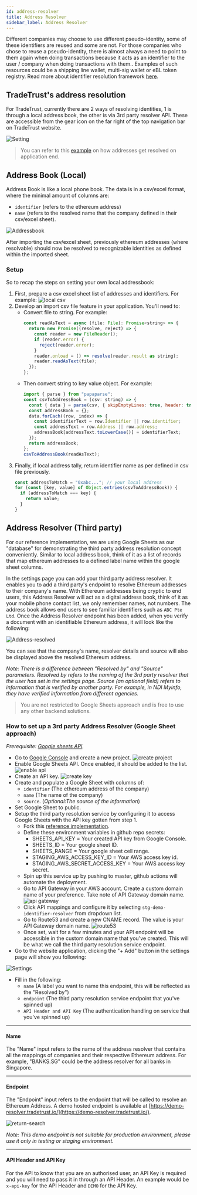 ```yaml
---
id: address-resolver
title: Address Resolver
sidebar_label: Address Resolver
---
```


Different companies may choose to use different pseudo-identity, some of these identifiers are reused and some are not. For those companies who chose to reuse a pseudo-identity, there is almost always a need to point to them again when doing transactions because it acts as an identifier to the user / company when doing transactions with them.. Examples of such resources could be a shipping line wallet, multi-sig wallet or eBL token registry. Read more about identifier resolution framework <a href="https://github.com/Open-Attestation/adr/blob/master/identifier_resolution_framework.md" target="_blank" rel="noopener noreferrer">here</a>.

## TradeTrust's address resolution

For TradeTrust, currently there are 2 ways of resolving identities, 1 is through a local address book, the other is via 3rd party resolver API. These are accessible from the gear icon on the far right of the top navigation bar on TradeTrust website.

![Setting](/docs/topics/tradetrust-website/address-resolver/settings.png)

> You can refer to this [example](https://github.com/TradeTrust/address-identity-resolver) on how addresses get resolved on application end.

## Address Book (Local)

Address Book is like a local phone book. The data is in a csv/excel format, where the minimal amount of columns are:

- `identifier` (refers to the ethereum address)
- `name` (refers to the resolved name that the company defined in their csv/excel sheet).

![Addressbook](/docs/topics/tradetrust-website/address-resolver/address-book.png)

After importing the csv/excel sheet, previously ethereum addresses (where resolvable) should now be resolved to recognizable identities as defined within the imported sheet.

### Setup

So to recap the steps on setting your own local addressbook:

1. First, prepare a csv excel sheet list of addresses and identifiers. For example:
   ![local csv](/docs/reference/tradetrust-website/local-csv.png)
2. Develop an import csv file feature in your application. You'll need to:
   - Convert file to string. For example:
     ```js
     const readAsText = async (file: File): Promise<string> => {
       return new Promise((resolve, reject) => {
         const reader = new FileReader();
         if (reader.error) {
           reject(reader.error);
         }
         reader.onload = () => resolve(reader.result as string);
         reader.readAsText(file);
       });
     };
     ```
   - Then convert string to key value object. For example:
     ```js
     import { parse } from "papaparse";
     const csvToAddressBook = (csv: string) => {
       const { data } = parse(csv, { skipEmptyLines: true, header: true });
       const addressBook = {};
       data.forEach((row, index) => {
         const identifierText = row.Identifier || row.identifier;
         const addressText = row.Address || row.address;
         addressBook[addressText.toLowerCase()] = identifierText;
       });
       return addressBook;
     };
     csvToAddressBook(readAsText);
     ```
3. Finally, if local address tally, return identifier name as per defined in csv file previously.
   ```js
   const addressToMatch = "0xabc..."; // your local address
   for (const [key, value] of Object.entries(csvToAddressBook)) {
     if (addressToMatch === key) {
       return value;
     }
   }
   ```

## Address Resolver (Third party)

For our reference implementation, we are using Google Sheets as our "database" for demonstrating the third party address resolution concept conveniently. Similar to local address book, think of it as a list of records that map ethereum addresses to a defined label name within the google sheet columns.

In the settings page you can add your third party address resolver. It enables you to add a third party's endpoint to resolve Ethereum addresses to their company's name. With Ethereum addresses being cryptic to end users, this Address Resolver will act as a digital address book, think of it as your mobile phone contact list, we only remember names, not numbers. The address book allows end users to see familiar identifiers such as `ABC Pte Ltd`. Once the Address Resolver endpoint has been added, when you verify a document with an identifiable Ethereum address, it will look like the following:

![Address-resolved](/docs/reference/tradetrust-website/address-resolved.png)

You can see that the company's name, resolver details and source will also be displayed above the resolved Ethereum
address.

_Note: There is a difference between "Resolved by" and "Source" parameters. Resolved by refers to the naming of the 3rd
party resolver that the user has set in the settings page. Source (an optional field) refers to information that is
verified by another party. For example, in NDI Myinfo, they have verified information from different agencies._

> You are not restricted to Google Sheets approach and is free to use any other backend solutions.

### How to set up a 3rd party Address Resolver (Google Sheet approach)

_Prerequisite: [Google sheets API](https://developers.google.com/sheets/api/reference/rest)._

- Go to [Google Console](https://console.cloud.google.com/apis/library) and create a new project.
  ![create project](/docs/reference/tradetrust-website/create-project.png)
- Enable Google Sheets API. Once enabled, it should be added to the list.
  ![enable api](/docs/reference/tradetrust-website/enable-api.png)
- Create an API key.
  ![create key](/docs/reference/tradetrust-website/create-key.png)
- Create and populate a Google Sheet with columns of:
  - `identifier` (The ethereum address of the company)
  - `name` (The name of the company)
  - `source`. (_Optional:The source of the information_)
- Set Google Sheet to public.
- Setup the third party resolution service by configuring it to access Google Sheets with the API key gotten from step 1.
  - Fork this [reference implementation](https://github.com/TradeTrust/demo-identifier-resolver).
  - Define these environment variables in github repo secrets:
    - SHEETS_API_KEY = Your created API key from Google Console.
    - SHEETS_ID = Your google sheet ID.
    - SHEETS_RANGE = Your google sheet cell range.
    - STAGING_AWS_ACCESS_KEY_ID = Your AWS access key id.
    - STAGING_AWS_SECRET_ACCESS_KEY = Your AWS access key secret.
  - Spin up this service up by pushing to master, github actions will automate the deployment.
  - Go to API Gateway in your AWS account. Create a custom domain name of your preference. Take note of API Gateway domain name.
    ![api gateway](/docs/reference/tradetrust-website/api-gateway.png)
  - Click API mappings and configure it by selecting `stg-demo-identifier-resolver` from dropdown list.
  - Go to Route53 and create a new CNAME record. The value is your API Gateway domain name.
    ![route53](/docs/reference/tradetrust-website/route53.png)
  - Once set, wait for a few minutes and your API endpoint will be accessible in the custom domain name that you've created. This will be what we call the third party resolution service endpoint.
- Go to the website application, clicking the "+ Add" button in the settings page will show you following:

![Settings](/docs/topics/tradetrust-website/address-resolver/address-resolver.png)

- Fill in the following:
  - `name` (A label you want to name this endpoint, this will be reflected as the "Resolved by")
  - `endpoint` (The third party resolution service endpoint that you've spinned up)
  - `API Header and API Key` (The authentication handling on service that you've spinned up)

---

#### Name

The "Name" input refers to the name of the address resolver that contains all the mappings of companies and their respective Ethereum address. For example, "BANKS.SG" could be the address resolver for all banks in Singapore.

---

#### Endpoint

The "Endpoint" input refers to the endpoint that will be called to resolve an Ethereum Address.
A demo hosted endpoint is available at [https://demo-resolver.tradetrust.io/](https://demo-resolver.tradetrust.io/).

![return-search](/docs/reference/tradetrust-website/return-search.png)

_Note: This demo endpoint is not suitable for production environment, please use it only in testing or staging environment._

---

#### API Header and API Key

For the API to know that you are an authorised user, an API Key is required and you will need to pass it in through an
API Header. An example would be `x-api-key` for the API Header and `DEMO` for the API Key.
